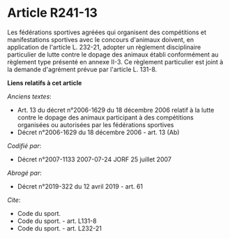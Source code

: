 # Article R241-13

Les fédérations sportives agréées qui organisent des compétitions et manifestations sportives avec le concours d'animaux
doivent, en application de l'article L. 232-21, adopter un règlement disciplinaire particulier de lutte contre le dopage des
animaux établi conformément au règlement type présenté en annexe II-3. Ce règlement particulier est joint à la demande
d'agrément prévue par l'article L. 131-8.

**Liens relatifs à cet article**

_Anciens textes_:

  - Art. 13 du décret n°2006-1629 du 18 décembre 2006 relatif à la lutte contre le dopage des animaux participant à des compétitions organisées ou autorisées par les fédérations sportives
  - Décret n°2006-1629 du 18 décembre 2006 - art. 13 (Ab)

_Codifié par_:

  - Décret n°2007-1133 2007-07-24 JORF 25 juillet 2007

_Abrogé par_:

  - Décret n°2019-322 du 12 avril 2019 - art. 61

_Cite_:

  - Code du sport.
  - Code du sport. - art. L131-8
  - Code du sport. - art. L232-21
